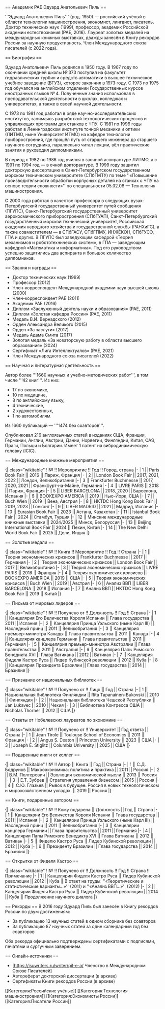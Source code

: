 == Академик РАЕ Эдуард Анатольевич Пиль ==

'''Эдуард Анатольевич Пиль''' (род. 1950) — российский учёный в области технологии машиностроения, экономист, лингвист, писатель. Доктор технических наук (1999), профессор, академик Российской академии естествознания (РАЕ, 2016). Лауреат золотых медалей на международных книжных выставках, дважды занесён в Книгу рекордов России за научную продуктивность. Член Международного союза писателей (с 2022 года).

== Биография ==

Эдуард Анатольевич Пиль родился в 1950 году. В 1967 году по окончании средней школы № 373 поступил на факультет гидравлических турбин и средств автоматики в высшее техническое учебное заведение (ВТУЗ), которое закончил в 1973 году. С 1973 по 1975 год обучался на английском отделении Государственных курсов иностранных языков № 4. Полученные знания использовал в преподавательской деятельности в школах, колледжах и университетах, а также в своей научной деятельности.

С 1973 по 1981 год работал в ряде научно-исследовательских институтов, занимаясь разработкой технологических процессов и управляющих программ для станков с ЧПУ. С 1981 по 1996 годы работал в Ленинградском институте точной механики и оптики (ЛИТМО, ныне Университет ИТМО) на кафедре технологии приборостроения, где прошёл путь от старшего инженера до старшего научного сотрудника, параллельно читал лекции, вёл практические занятия и руководил дипломниками.

В период с 1982 по 1986 год учился в заочной аспирантуре ЛИТМО, а с 1991 по 1994 год — в очной докторантуре. В 1999 году защитил докторскую диссертацию в Санкт-Петербургском государственном морском техническом университете (СПбГМТУ) по теме ''«Повышение производительности обработки корпусных деталей на станках с ЧПУ на основе теории сложности»'' по специальности 05.02.08 — Технология машиностроения.

С 2000 года работал в качестве профессора в следующих вузах: Петербургский государственный университет путей сообщения (ПГУПС), Санкт-Петербургский государственный университет аэрокосмического приборостроения (СПбГУАП), Санкт-Петербургский государственный морской технический университет, Российская академия народного хозяйства и государственной службы (РАНХиГС), а также совместителем — в СПбГАСУ, СПбГПМУ, ИНЖЕКОН, СПбГУСЭ, ГПА и других. В ПГУПС был заведующим кафедрой «Теория механизмов и робототехнических систем», в ГПА — заведующим кафедрой «Математика и информатика». Под его руководством успешно защитились два аспиранта и большое количество дипломников.

== Звания и награды ==

* Доктор технических наук (1999)
* Профессор (2012)
* Член-корреспондент Международной академии наук высшей школы (2000)
* Член-корреспондент РАЕ (2011)
* Академик РАЕ (2016)
* Диплом «Заслуженный деятель науки и образования» (РАЕ, 2011)
* Диплом «Золотая кафедра России» (РАЕ, 2011)
* Медаль В.И. Вернадского (2012)
* Орден Александра Великого (2015)
* Орден «За заслуги» (2017)
* Медаль Адама Смита (2017)
* Золотая медаль «За новаторскую работу в области высшего образования» (2024)
* Сертификат «Лига Интеллектуалов» (РАЕ, 2021)
* Член Международного союза писателей (2022)

== Научная и литературная деятельность ==

Автор более '''1660 научных и учебно-методических работ''', в том числе '''42 книг'''. Из них:
- 17 по экономике,
- 10 по медицине,
- 8 по английскому языку,
- 4 технические,
- 2 художественных,
- 1 по автомобилям.

Из 1660 публикаций — '''1474 без соавторов'''.

Опубликовал 216 англоязычных статей в изданиях США, Франции, Германии, Англии, Австрии, Дании, Норвегии, Финляндии, Китая, ОАЭ, Праги, Польши и Болгарии. Имеет 1 патент на вибродинамическую головку (ICIC).

== Международные книжные мероприятия ==

{| class="wikitable"
! № !! Мероприятие !! Год !! Город, страна
|-
| 1 || Paris Book Fair || 2016 || Париж, Франция
|-
| 2 || London Book Fair || 2017, 2021, 2022 || Лондон, Великобритания
|-
| 3 || Frankfurter Buchmesse || 2017, 2020, 2021 || Франкфурт-на-Майне, Германия
|-
| 4 || LIVRE PARIS || 2018 || Париж, Франция
|-
| 5 || LIBER BARCELONA || 2018, 2020 || Барселона, Испания
|-
| 6 || BOOKEXPO AMERICA || 2019 || Нью-Йорк, США
|-
| 7 || Buch Wien || 2019 || Вена, Австрия
|-
| 8 || HKTDC Hong Kong Book Fair || 2019, 2023 || Гонконг
|-
| 9 || LIBER MADRID || 2021 || Мадрид, Испания
|-
| 10 || Eurasian Book Fair || 2023 || Астана, Казахстан
|-
| 11 || Istanbul Book Fair || 2024 || Стамбул, Турция
|-
| 12 || Минские международные книжные выставки || 2024/2025 || Минск, Белоруссия
|-
| 13 || Beijing International Book Fair || 2024 || Пекин, Китай
|-
| 14 || The New Delhi World Book Fair || 2025 || Дели, Индия
|}

== Золотые медали ==

{| class="wikitable"
! № !! Книга !! Мероприятие !! Год !! Страна
|-
| 1 || Теория экономических кризисов || Frankfurter Buchmesse || 2017 || Германия
|-
| 2 || Теория экономических кризисов || London Book Fair || 2017 || Великобритания
|-
| 3 || Теория экономических кризисов || LIVRE PARIS || 2018 || Франция
|-
| 4 || Теория экономических кризисов || BOOKEXPO AMERICA || 2019 || США
|-
| 5 || Теория экономических кризисов || Buch Wien || 2019 || Австрия
|-
| 6 || Анализ ВВП || LIBER BARCELONA || 2018 || Испания
|-
| 7 || Анализ ВВП || HKTDC Hong Kong Book Fair || 2019 || Китай
|}

== Письма от мировых лидеров ==

{| class="wikitable"
! № !! Получено от !! Должность !! Год !! Страна
|-
| 1 || Канцелярия Его Величества Короля Испании || Глава государства || 2011 || Испания
|-
| 2 || Канцелярия Принца Уэльского (ныне Карл III) || Наследный принц || 2011 || Великобритания
|-
| 3 || Канцелярия премьер-министра Канады || Глава правительства || 2011 || Канада
|-
| 4 || Канцелярия канцлера Германии || Глава правительства || 2011 || Германия
|-
| 5 || Канцелярия премьер-министра Австралии || Глава правительства || 2011 || Австралия
|-
| 6 || Канцелярия Папы Римского Бенедикта XVI || Глава Ватикана || 2012 || Ватикан
|-
| 7 || Канцелярия Фиделя Кастро Руса || Лидер Кубинской революции || 2012 || Куба
|-
| 8 || Канцелярия Президента Бразилии || Глава государства || 2014 || Бразилия
|}

== Признание от национальных библиотек ==

{| class="wikitable"
! № !! Получено от !! Лицо || Год || Страна
|-
| 1 || Национальная библиотека Финляндии || Rita Tapanainen-Bukovski || 2010 || Финляндия
|-
| 2 || Национальная библиотека Чешской Республики || Jan Lukavec || 2010 || Чехия
|-
| 3 || Библиотека Конгресса США || Nicholas Thorner || 2012 || США
|}

== Ответы от Нобелевских лауреатов по экономике ==

{| class="wikitable"
! № !! Получено от !! Университет || Год ответа || Страна
|-
| 1 || Jean Tirole || Toulouse School of Economics || 2011 || Франция
|-
| 2 || Angus S. Deaton || Princeton University || 2023 || США
|-
| 3 || Joseph E. Stiglitz || Columbia University || 2025 || США
|}

== Подаренные книги от коллег ==

{| class="wikitable"
! № !! Автор || Книга || Год || Страна
|-
| 1 || С.Д. Бодрунов || Макроэкономика: политика и практика || 2011 || Россия
|-
| 2 || В.М. Полтерович || Эволюция экономической мысли || 2013 || Россия
|-
| 3 || Е.Т. Зубрев || Стратегия управления бизнесом || 2015 || Россия
|-
| 4 || С.Ю. Глазьев || Рывок в будущее. Россия в новых технологическом и мирохозяйственном укладах. || 2019 || Россия
|}

== Книги, подаренные автором ==

{| class="wikitable"
! № !! Кому подарена || Должность || Год || Страна
|-
| 1 || Канцелярии Его Величества Короля Испании || Глава государства || 2011 || Испания
|-
| 2 || Канцелярии Принца Уэльского (ныне Карл III) || Наследный принц || 2011 || Великобритания
|-
| 3 || Канцелярии канцлера Германии || Глава правительства || 2011 || Германия
|-
| 4 || Канцелярии Папы Римского Бенедикта XVI || Глава Ватикана || 2012 || Ватикан
|-
| 5 || Фиделю Кастро Руса || Лидер Кубинской революции || 2012 || Куба
|-
| 6 || Президенту Бразилии || Глава государства || 2014 || Бразилия
|}

== Открытки от Фиделя Кастро ==

{| class="wikitable"
! № !! Получено от !! Должность !! Год !! Страна !! Примечание
|-
| 1 || Канцелярии Фиделя Кастро Руса || Лидер Кубинской революции || 2012 || Куба || В ответ на труды: ''«Теоретические и статистические варианты...»'' (2011) и ''«Анализ ВВП...»'' (2012)
|-
| 2 || Канцелярии Фиделя Кастро Руса || Лидер Кубинской революции || 2014 || Куба || Продолжение научного диалога
|}

== Рекорды ==
В 2016 году Эдуард Пиль был занесён в Книгу рекордов России по двум достижениям:
* За публикацию 13 научных статей в одном сборнике без соавторов
* За публикацию 87 научных статей за один календарный год без соавторов

Оба рекорда официально подтверждены сертификатами с подписями, печатями и сургучным заверением.

== Онлайн-источники ==
* [https://isuwriters.ru/writer/pil-e-a/ Членство в Международном Союзе Писателей]
* Автореферат докторской диссертации (в архиве)
* Сертификаты Книги рекордов России (в архиве)

[[Категория:Российские учёные]]
[[Категория:Технология машиностроения]]
[[Категория:Экономисты России]]
[[Категория:Писатели России]]

